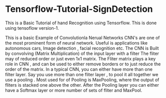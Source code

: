 # Tensorflow-Tutorial-SignDetection
This is a Basic Tutorial of hand Recognition using Tensorflow.
This is done using tensoflow version-1.

This is a basic Example of Convolutionla Nerual Networks
CNN's are one of the most prominent form of neural network.
Useful is applications like autonomous cars, Image detection , facial recognition etc.
The CNN is Built by convolving (Matrix Multiplication) of the input layer with a filter
The fliter may of reduced order or just even 1x1 matrix.
The Fliter matrix plays a key role  in CNN , and can be used to either remove borders or to just reduce the order of the matrix.
In a typical CNN, you can either have more than one filter layer.
Say you use more than one fliter layer , to pool it all together we use a pooling . Most used for of Pooling is MaxPooling, where the 
output of fliters is stacked one above the other. After the Pooling layer you can either have a Softmax layer  or more number of sets of fliter and MaxPool.

